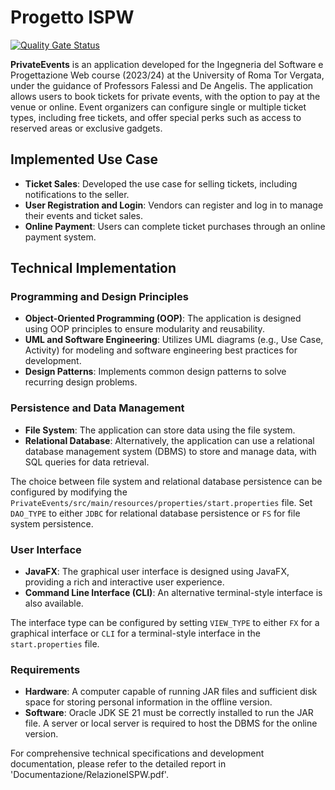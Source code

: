 # Progetto ISPW

[![Quality Gate Status](https://sonarcloud.io/api/project_badges/measure?project=ProgettoISPW&metric=alert_status)](https://sonarcloud.io/summary/new_code?id=ProgettoISPW)

**PrivateEvents** is an application developed for the Ingegneria del Software e Progettazione Web course (2023/24) at the University of Roma Tor Vergata, under the guidance of Professors Falessi and De Angelis. The application allows users to book tickets for private events, with the option to pay at the venue or online. Event organizers can configure single or multiple ticket types, including free tickets, and offer special perks such as access to reserved areas or exclusive gadgets.

## Implemented Use Case

- **Ticket Sales**: Developed the use case for selling tickets, including notifications to the seller.
- **User Registration and Login**: Vendors can register and log in to manage their events and ticket sales.
- **Online Payment**: Users can complete ticket purchases through an online payment system.

## Technical Implementation

### Programming and Design Principles

- **Object-Oriented Programming (OOP)**: The application is designed using OOP principles to ensure modularity and reusability.
- **UML and Software Engineering**: Utilizes UML diagrams (e.g., Use Case, Activity) for modeling and software engineering best practices for development.
- **Design Patterns**: Implements common design patterns to solve recurring design problems.

### Persistence and Data Management

- **File System**: The application can store data using the file system.
- **Relational Database**: Alternatively, the application can use a relational database management system (DBMS) to store and manage data, with SQL queries for data retrieval.

The choice between file system and relational database persistence can be configured by modifying the `PrivateEvents/src/main/resources/properties/start.properties` file. Set `DAO_TYPE` to either `JDBC` for relational database persistence or `FS` for file system persistence.

### User Interface

- **JavaFX**: The graphical user interface is designed using JavaFX, providing a rich and interactive user experience.
- **Command Line Interface (CLI)**: An alternative terminal-style interface is also available.

The interface type can be configured by setting `VIEW_TYPE` to either `FX` for a graphical interface or `CLI` for a terminal-style interface in the `start.properties` file.

### Requirements

- **Hardware**: A computer capable of running JAR files and sufficient disk space for storing personal information in the offline version.
- **Software**: Oracle JDK SE 21 must be correctly installed to run the JAR file. A server or local server is required to host the DBMS for the online version.

For comprehensive technical specifications and development documentation, please refer to the detailed report in 'Documentazione/RelazioneISPW.pdf'.









